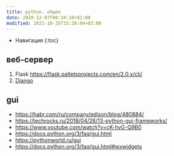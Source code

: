 ```yaml
---
title: python. общее
date: 2020-12-07T00:34:10+02:00
modified: 2021-10-25T15:28:04+03:00
---
```


- Навигация
{:toc}

## веб-сервер
1. Flask <https://flask.palletsprojects.com/en/2.0.x/cli/>
2. [Django](./python-django.md)
	
## gui
* <https://habr.com/ru/company/edison/blog/480884/>  
* <https://techrocks.ru/2018/04/26/13-python-gui-frameworks/>  
* <https://www.youtube.com/watch?v=cK-hvG-Q9B0>  
* <https://docs.python.org/3/faq/gui.html>  
* <https://pythonworld.ru/gui>
* <https://docs.python.org/3/faq/gui.html#wxwidgets>
